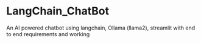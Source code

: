 # LangChain_ChatBot
An AI powered chatbot using langchain, Ollama (llama2), streamlit with end to end requirements and working
